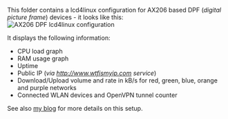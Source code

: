 This folder contains a lcd4linux configuration for AX206 based DPF (*digital picture frame*) devices - it looks like this:
![AX206 DPF lcd4linux configuration](https://raw.githubusercontent.com/stdevel/ipfire-tools/master/dpf/dpf-example.jpg "AX206 DPF lcd4linux configuration")

It displays the following information:
- CPU load graph
- RAM usage graph
- Uptime
- Public IP (*via http://www.wtfismyip.com service*)
- Download/Upload volume and rate in kB/s for red, green, blue, orange and purple networks
- Connected WLAN devices and OpenVPN tunnel counter

See also [my blog](http://st-devel.net/blipf) for more details on this setup.
